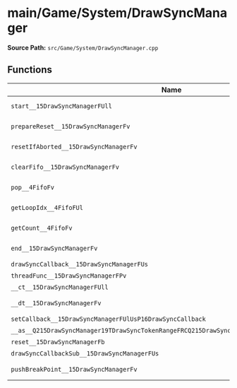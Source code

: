 # main/Game/System/DrawSyncManager

**Source Path:** `src/Game/System/DrawSyncManager.cpp`

## Functions

| Name | Address | Match % |
|------|---------|---------|
| `start__15DrawSyncManagerFUll` | `0x803987D4` | :white_check_mark: (100.0%) |
| `prepareReset__15DrawSyncManagerFv` | `0x80398838` | :white_check_mark: (100.0%) |
| `resetIfAborted__15DrawSyncManagerFv` | `0x80398850` | :white_check_mark: (100.0%) |
| `clearFifo__15DrawSyncManagerFv` | `0x80398868` | :white_check_mark: (100.0%) |
| `pop__4FifoFv` | `0x803988AC` | :white_check_mark: (100.0%) |
| `getLoopIdx__4FifoFUl` | `0x803988FC` | :white_check_mark: (100.0%) |
| `getCount__4FifoFv` | `0x80398918` | :x: (90.9%) |
| `end__15DrawSyncManagerFv` | `0x80398944` | :white_check_mark: (100.0%) |
| `drawSyncCallback__15DrawSyncManagerFUs` | `0x8039897C` | :x: (0.0%) |
| `threadFunc__15DrawSyncManagerFPv` | `0x80398998` | :x: (0.0%) |
| `__ct__15DrawSyncManagerFUll` | `0x80398A9C` | :x: (0.0%) |
| `__dt__15DrawSyncManagerFv` | `0x80398BB8` | :white_check_mark: (100.0%) |
| `setCallback__15DrawSyncManagerFUlUsP16DrawSyncCallback` | `0x80398C30` | :x: (0.0%) |
| `__as__Q215DrawSyncManager19TDrawSyncTokenRangeFRCQ215DrawSyncManager19TDrawSyncTokenRange` | `0x80398CF4` | :x: (0.0%) |
| `reset__15DrawSyncManagerFb` | `0x80398D10` | :x: (0.0%) |
| `drawSyncCallbackSub__15DrawSyncManagerFUs` | `0x80398D70` | :x: (0.0%) |
| `pushBreakPoint__15DrawSyncManagerFv` | `0x80398E40` | :x: (70.8%) |
